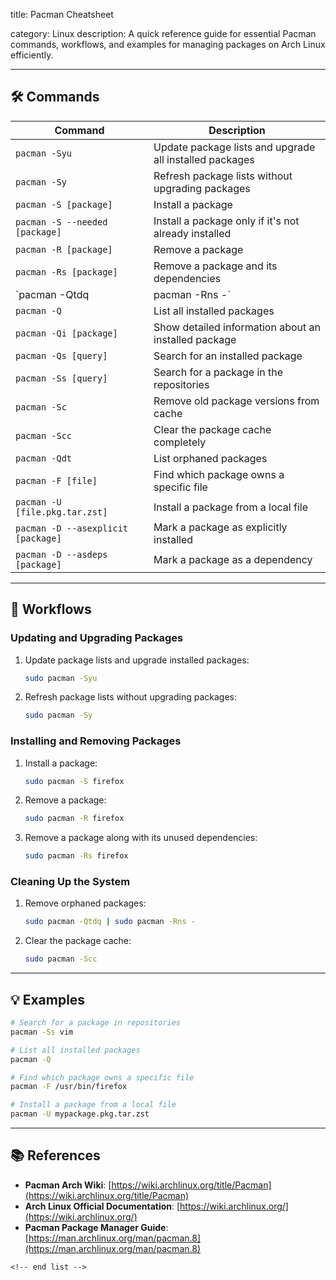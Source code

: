 title: Pacman Cheatsheet

category: Linux
description: A quick reference guide for essential Pacman commands, workflows, and examples for managing packages on Arch Linux efficiently.

---

## 🛠️ Commands

| Command                              | Description                                             |
| ------------------------------------ | ------------------------------------------------------- |
| `pacman -Syu`                      | Update package lists and upgrade all installed packages |
| `pacman -Sy`                       | Refresh package lists without upgrading packages        |
| `pacman -S [package]`              | Install a package                                       |
| `pacman -S --needed [package]`     | Install a package only if it's not already installed    |
| `pacman -R [package]`              | Remove a package                                        |
| `pacman -Rs [package]`             | Remove a package and its dependencies                   |
| `pacman -Qtdq                        | pacman -Rns -`                                          |
| `pacman -Q`                        | List all installed packages                             |
| `pacman -Qi [package]`             | Show detailed information about an installed package    |
| `pacman -Qs [query]`               | Search for an installed package                         |
| `pacman -Ss [query]`               | Search for a package in the repositories                |
| `pacman -Sc`                       | Remove old package versions from cache                  |
| `pacman -Scc`                      | Clear the package cache completely                      |
| `pacman -Qdt`                      | List orphaned packages                                  |
| `pacman -F [file]`                 | Find which package owns a specific file                 |
| `pacman -U [file.pkg.tar.zst]`     | Install a package from a local file                     |
| `pacman -D --asexplicit [package]` | Mark a package as explicitly installed                  |
| `pacman -D --asdeps [package]`     | Mark a package as a dependency                          |

---

## 🔄 Workflows

### **Updating and Upgrading Packages**

1. Update package lists and upgrade installed packages:
   ```bash
   sudo pacman -Syu
   ```
2. Refresh package lists without upgrading packages:
   ```bash
   sudo pacman -Sy
   ```

### **Installing and Removing Packages**

1. Install a package:
   ```bash
   sudo pacman -S firefox
   ```
2. Remove a package:
   ```bash
   sudo pacman -R firefox
   ```
3. Remove a package along with its unused dependencies:
   ```bash
   sudo pacman -Rs firefox
   ```

### **Cleaning Up the System**

1. Remove orphaned packages:
   ```bash
   sudo pacman -Qtdq | sudo pacman -Rns -
   ```
2. Clear the package cache:
   ```bash
   sudo pacman -Scc
   ```

---

## 💡 Examples

```bash
# Search for a package in repositories
pacman -Ss vim

# List all installed packages
pacman -Q

# Find which package owns a specific file
pacman -F /usr/bin/firefox

# Install a package from a local file
pacman -U mypackage.pkg.tar.zst
```

---

## 📚 References

- **Pacman Arch Wiki**: [https://wiki.archlinux.org/title/Pacman](https://wiki.archlinux.org/title/Pacman)
- **Arch Linux Official Documentation**: [https://wiki.archlinux.org/](https://wiki.archlinux.org/)
- **Pacman Package Manager Guide**: [https://man.archlinux.org/man/pacman.8](https://man.archlinux.org/man/pacman.8)

```
<!-- end list -->
```
